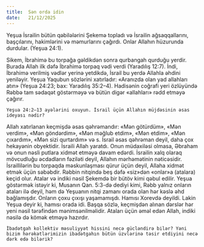 ```yaml
---
title:  Sən orda idin
date:   21/12/2025
---
```


Yeşua İsrailin bütün qəbilələrini Şekemə topladı və İsrailin ağsaqqallarını, başçılarını, hakimlərini və məmurlarını çağırdı. Onlar Allahın hüzurunda durdular. (Yeşua 24:1).

Sikem, İbrahimə bu torpağa gəldikdən sonra qurbangah qurduğu yerdir. Burada Allah ilk dəfə İbrahimə torpaq vədi verdi (Yaradılış 12:7). İndi, İbrahimə verilmiş vədlər yerinə yetdikdə, İsrail bu yerdə Allahla əhdini yeniləyir. Yeşua Yaqubun sözlərini xatırladır: «Aranızda olan yad allahları atın» (Yeşua 24:23; bax: Yaradılış 35:2–4). Hadisənin coğrafi yeri özlüyündə Rəbbə tam sədaqət göstərməyə və bütün digər «allahları» rədd etməyə çağırır.

`Yeşua 24:2–13 ayələrini oxuyun. İsrail üçün Allahın müjdəsinin əsas ideyası nədir?`

Allah xatırlanan keçmişdə əsas qəhrəmandır: «Mən götürdüm», «Mən verdim», «Mən göndərdim», «Mən məğlub etdim», «Mən etdim», «Mən çıxardım», «Mən sizi qurtardım» və s. İsrail əsas qəhrəman deyil, daha çox hekayənin obyektidir. İsraili Allah yaratdı. Onun müdaxiləsi olmasa, Əbraham və onun nəsli putlara xidmət etməyə davam edərdi. İsrailin xalq olaraq mövcudluğu əcdadların fəziləti deyil, Allahın mərhəmətinin nəticəsidir. İsraillilərin bu torpaqda məskunlaşması qürur üçün deyil, Allaha xidmət etmək üçün səbəbdir. Rəbbin nitqində beş dəfə «siz»dən «onlar»a (atalara) keçid olur. Atalar və indiki nəsil Şekemdə bir bütöv kimi qəbul edilir. Yeşua göstərmək istəyir ki, Musanın Qan. 5:3-də dediyi kimi, Rəbb yalnız onların ataları ilə deyil, həm də Yeşuanın nitqi zamanı orada olan hər kəslə əhd bağlamışdır. Onların çoxu çıxışı yaşamamışdı. Hamısı Xorevdə deyildi. Lakin Yeşua deyir ki, hamısı orada idi. Başqa sözlə, keçmişdən alınan dərslər hər yeni nəsil tərəfindən mənimsənilməlidir. Ataları üçün əməl edən Allah, indiki nəsilə də kömək etməyə hazırdır.

`İbadətgah kollektiv məsuliyyət hissini necə gücləndirə bilər? Yəni bizim hərəkətlərimizin ibadətgahın bütün üzvlərinə təsir etdiyini necə dərk edə bilərik?`
